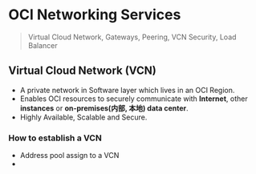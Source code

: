 
# OCI Networking Services


> Virtual Cloud Network, Gateways, Peering, VCN Security, Load Balancer

## Virtual Cloud Network (VCN)

- A private network in Software layer which lives in an OCI Region.
- Enables OCI resources to securely communicate with **Internet**, other **instances** or **on-premises(内部, 本地) data center**.
- Highly Available, Scalable and Secure.

### How to establish a VCN
- Address pool assign to a VCN
- 

<!--stackedit_data:
eyJoaXN0b3J5IjpbMTQ0NjY1NjcyMiwxMTI0ODI4MjYwLDQzMD
Q4NTY5MV19
-->